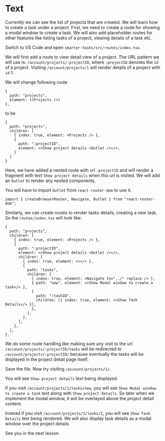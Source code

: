 # Text

Currently we can see the list of projects that are created. We will learn how to create a task under a project. First, we need to create a route for showing a modal window to create a task. We will also add placeholder routes for other features like listing tasks of a project, viewing details of a task etc.

Switch to VS Code and open `smarter-tasks/src/routes/index.tsx`.

We will first add a route to view detail view of a project. The URL pattern we will use is: `/account/projects/:projectID`, where `:projectID` denotes the `id` of a project. Visiting `/account/projects/1` will render details of a project with `id` 1.

We will change following route

```tsx
{
  path: "projects",
  element: (<Projects />)
},
```

to be

```tsx
{
  path: "projects",
  children: [
    { index: true, element: <Projects /> },
    {
      path: ":projectID",
      element: <>Show project details <Outlet /></>,
    }
  ]
}
```

Here, we have added a nested route with url `:projectID` and will render a fragment with text `Show project details` when this url is visited. We will add an `Outlet` to render any nested components.

You will have to import `Outlet` from `react-router-dom` to use it.

```tsx
import { createBrowserRouter, Navigate, Outlet } from "react-router-dom";
```

Similarly, we can create routes to render tasks details, creating a new task. So the `routes/index.tsx` will look like:

```tsx
{
  path: "projects",
  children: [
    { index: true, element: <Projects /> },
    {
      path: ":projectID",
      element: <>Show project details <Outlet /></>,
      children: [
        { index: true, element: <></> },
        {
          path: "tasks",
          children: [
            { index: true, element: <Navigate to="../" replace /> },
            { path: "new", element: <>Show Modal window to create a task</> },
            {
              path: ":taskID",
              children: [{ index: true, element: <>Show Task Details</> }],
            },
          ],
        },
      ],
    },
  ],
},
```

We do some route handling like making sure any visit to the url `/account/projects/:projectID/tasks` will be redirected to `/account/projects/:projectID/` because eventually the tasks will be displayed in the project detail page itself.

Save the file. Now try visiting `/account/projects/1/`.

You will see `Show project details` text being displayed.

If you visit `/account/projects/1/tasks/new`, you will see `Show Modal window to create a task` text along with `Show project details`. So later when we implement the modal window, it will be overlayed above the project detail content.

Instead if you visit `/account/projects/1/tasks/2`, you will see `Show Task Details` text being rendered. We will also display task details as a modal window over the project details.

See you in the next lesson.
